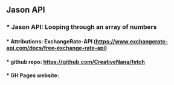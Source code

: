 ## Jason API
### * Jason API: Looping through an array of numbers
#### * Attributions: ExchangeRate-API (https://www.exchangerate-api.com/docs/free-exchange-rate-api)
#### * github repo: https://github.com/CreativeNana/fetch
#### * GH Pages website: 